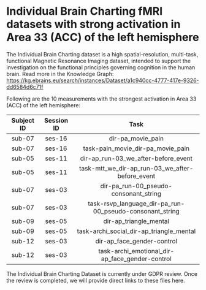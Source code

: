 # Individual Brain Charting fMRI datasets with strong activation in Area 33 (ACC) of the left hemisphere

The Individual Brain Charting dataset is a high spatial-resolution, multi-task, functional Magnetic Resonance Imaging dataset, intended to support the investigation on the functional principles governing cognition in the human brain.
Read more in the Knowledge Graph: https://kg.ebrains.eu/search/instances/Dataset/a1c940cc-4777-417e-9326-dd6584d6c71f

Following are the 10 measurements with the strongest activation in Area 33 (ACC) of the left hemisphere:

| Subject ID | Session ID | Task |
| :-: | :-: | :-: |
| sub-07 | ses-16 | dir-pa_movie_pain|
| sub-07 | ses-16 | task-pain_movie_dir-pa_movie_pain|
| sub-05 | ses-11 | dir-ap_run-03_we_after-before_event|
| sub-05 | ses-11 | task-mtt_we_dir-ap_run-03_we_after-before_event|
| sub-07 | ses-03 | dir-pa_run-00_pseudo-consonant_string|
| sub-07 | ses-03 | task-rsvp_language_dir-pa_run-00_pseudo-consonant_string|
| sub-09 | ses-05 | dir-ap_triangle_mental|
| sub-09 | ses-05 | task-archi_social_dir-ap_triangle_mental|
| sub-12 | ses-03 | dir-ap_face_gender-control|
| sub-12 | ses-03 | task-archi_emotional_dir-ap_face_gender-control|


The Individual Brain Charting Dataset is currently under GDPR review. Once the review is completed, we will provide direct links to these files here.